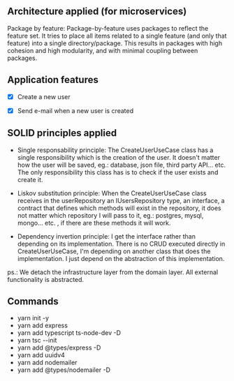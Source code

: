 ## Architecture applied (for microservices)
Package by feature: Package-by-feature uses packages to reflect the feature set. It tries to place all items related to a single feature (and only that feature) into a single directory/package. This results in packages with high cohesion and high modularity, and with minimal coupling between packages.


## Application features
-   [x] Create a new user
-   [x] Send e-mail when a new user is created


## SOLID principles applied
- Single responsability principle: The CreateUserUseCase class has a single responsibility which is the creation of the user. It doesn't matter how the user will be saved, eg.: database, json file, third party API... etc. The only responsibility this class has is to check if the user exists and create it.

- Liskov substitution principle: When the CreateUserUseCase class receives in the userRepository an IUsersRepository type, an interface, a contract that defines which methods will exist in the repository, it does not matter which repository I will pass to it, eg.: postgres, mysql, mongo... etc. , if there are these methods it will work.

- Dependency invertion principle: I get the interface rather than depending on its implementation. There is no CRUD executed directly in CreateUserUseCase, I'm depending on another class that does the implementation. I just depend on the abstraction of this implementation.


ps.: We detach the infrastructure layer from the domain layer. All external functionality is abstracted.


## Commands
- yarn init -y
- yarn add express
- yarn add typescript ts-node-dev -D
- yarn tsc --init
- yarn add @types/express -D
- yarn add uuidv4
- yarn add nodemailer
- yarn add @types/nodemailer -D
